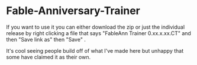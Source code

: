 # Fable-Anniversary-Trainer
If you want to use it you can either download the zip or just the individual release by right clicking a file that says "FableAnn Trainer 0.xx.x.xx.CT" and then "Save link as" then "Save" . 

It's cool seeing people build off of what I've made here but unhappy that some have claimed it as their own.
